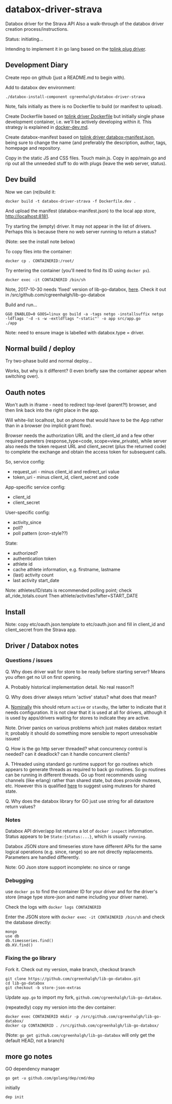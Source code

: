 # databox-driver-strava

Databox driver for the Strava API
Also a walk-through of the databox driver creation process/instructions.

Status: initiating...

Intending to implement it in go lang based on the [tplink plug driver](https://github.com/me-box/driver-tplink-smart-plug).

## Development Diary

Create repo on github (just a README.md to begin with).

Add to databox dev environment:
```
./databox-install-component cgreenhalgh/databox-driver-strava
```

Note, fails initially as there is no Dockerfile to build (or manifest to upload).

Create Dockerfile based on 
[tplink driver Dockerfile](https://github.com/me-box/driver-tplink-smart-plug/blob/master/Dockerfile)
but initially single phase development container, i.e. we'll be
actively developing within it. This strategy is explained in
[docker-dev.md](https://github.com/me-box/documents/blob/master/guides/docker-dev.md).

Create databox-manifest based on
[tplink driver databox-manifest.json](https://github.com/me-box/driver-tplink-smart-plug/blob/master/databox-manifest.json),
being sure to change the name (and preferably the description,
author, tags, homepage and repository.

Copy in the static JS and CSS files.
Touch main.js.
Copy in app/main.go and rip out all the unneeded stuff to do with plugs
(leave the web server, status).

## Dev build

Now we can (re)build it:
```
docker build -t databox-driver-strava -f Dockerfile.dev .
```

And upload the manifest (databox-manifest.json) to the local app
store, [http://localhost:8181](http://localhost:8181).

Try starting the (empty) driver.
It may not appear in the list of drivers. Perhaps this is because there 
no web server running to return a status?

(Note: see the install note below)

To copy files into the container:
```
docker cp . CONTAINERID:/root/
```

Try entering the container (you'll need to find its ID using `docker ps`).
```
docker exec -it CONTAINERID /bin/sh
```
Note, 2017-10-30 needs 'fixed' version of lib-go-databox, [here](https://github.com/cgreenhalgh/lib-go-databox/tree/store-json-extras).
Check it out in /src/github.com/cgreenhalgh/lib-go-databox

Build and run...
```
GGO_ENABLED=0 GOOS=linux go build -a -tags netgo -installsuffix netgo -ldflags '-d -s -w -extldflags "-static"' -o app src/app.go
./app
```

Note: need to ensure image is labelled with databox.type = driver.

## Normal build / deploy

Try two-phase build and normal deploy...

Works, but why is it different? (I even briefly saw the container appear 
when switching over).

## Oauth notes

Won't auth in iframe - need to redirect top-level (parent?!) browser,
and then link back into the right place in the app.

Will white-list localhost, but on phone that would have to be the App 
rather than in a browser (no implicit grant flow).

Browser needs the authorization URL and the client_id and a few other
required pameters (response_type=code, scope=view_private), while server
also needs the token request URL and client_secret (plus the returned
code) to complete the exchange and obtain the access token for subsequent
calls.

So, service config:
- request_uri - minus client_id and redirect_uri value
- token_uri - minus client_id, client_secret and code

App-specific service config:
- client_id
- client_secret

User-specific config:
- activity_since
- poll?
- poll pattern (cron-style??)

State:
- authorized?
- authentication token
- athlete id
- cache athlete information, e.g. firstname, lastname
- (last) activity count
- last activity start_date

Note: athletes/ID/stats is recommended polling point; check 
all_ride_totals.count
Then athlete/activities?after=START_DATE

## Install

Note: copy etc/oauth.json.template to etc/oauth.json and fill in 
client_id and client_secret from the Strava app.

## Driver / Databox notes

### Questions / issues

Q. Why does driver wait for store to be ready before starting server? Means you often get no UI on first opening.

A. Probably historical implementation detail. No real reason?!

Q. Why does driver always return 'active' status? what does that mean?

A. [Nominally](https://github.com/me-box/core-arbiter#status) this should return `active` or `standby`, the latter to indicate that it needs configuration.
It is not clear that it is used at all for drivers, although it is used by apps/drivers waiting for stores to indicate they are active.

Note. Driver panics on various problems which just makes databox restart it; probably it should do something more sensible to report unresolvable issues!

Q. How is the go http server threaded? what concurrency control is needed? can it deadlock? can it handle concurrent clients?

A. THreaded using standard go runtime support for go routines which appears to generate threads as required to back go routines. So go routines can be running in different threads. 
Go up front recommends using channels (like erlang) rather than shared state, but does provide mutexes, etc. However this is qualified [here](https://github.com/golang/go/wiki/MutexOrChannel) to suggest using mutexes for shared state.

Q. Why does the databox library for GO just use string for all datastore return values?

### Notes

Databox API driver/app list returns a lot of `docker inspect` information. Status appears to be `State:{status:...}`, which is usually `running`.

Databox JSON store and timeseries store have different APIs for the same logical operations (e.g. since, range) so are not directly replacements. Parameters are handled differently.

Note: GO Json store support incomplete: no since or range

### Debugging

use `docker ps` to find the container ID for your driver and for the driver's store (image type store-json and name including your driver name).

Check the logs with `docker logs CONTAINERID`

Enter the JSON store with `docker exec -it CONTAINERID /bin/sh` and check the database directly:
```
mongo
use db
db.timesseries.find()
db.KV.find()
```

### Fixing the go library

Fork it. 
Check out my version, make branch, checkout branch
```
git clone https://github.com/cgreenhalgh/lib-go-databox.git
cd lib-go-databox
git checkout -b store-json-extras
```

Update `app.go` to import my fork, `github.com/cgreenhalgh/lib-go-databox`.

(repeatedly) copy my version into the dev container:
```
docker exec CONTAINERID mkdir -p /src/github.com/cgreenhalgh/lib-go-databox/
docker cp CONTAINERID . /src/github.com/cgreenhalgh/lib-go-databox/
```

(Note: `go get github.com/cgreenhalgh/lib-go-databox` will only get the default HEAD, not a branch)

## more go notes

GO dependency manager
```
go get -u github.com/golang/dep/cmd/dep
```
initially
```
dep init
```


